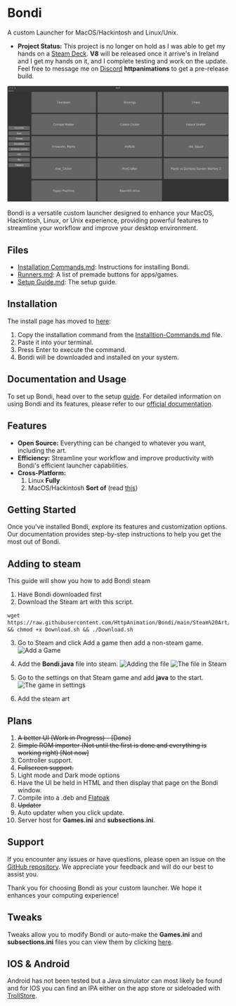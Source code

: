 # Bondi 
A custom Launcher for MacOS/Hackintosh and Linux/Unix.

- **Project Status:** This project is no longer on hold as I was able to get my hands on a [Steam Deck](https://store.steampowered.com/steamdeck). **V8** will be released once it arrive's in Ireland and I get my hands on it, and I complete testing and work on the update. Feel free to message me on [Discord](https://discord.com/app) **httpanimations** to get a pre-release build.

![Bondi Screenshot](Photos/Screenshot%20from%202023-10-13%2019-50-41.png)

Bondi is a versatile custom launcher designed to enhance your MacOS, Hackintosh, Linux, or Unix experience, providing powerful features to streamline your workflow and improve your desktop environment.

## Files
- [Installation Commands.md](Installtion-Commands.md): Instructions for installing Bondi.
- [Runners.md](Runners.md): A list of premade buttons for apps/games.
- [Setup Guide.md](Setup-Guide.md): The setup guide.

## Installation

The install page has moved to [here](Installation-Commands.md):

1. Copy the installation command from the [Installtion-Commands.md](Installation-Commands.md) file.
2. Paste it into your terminal.
3. Press Enter to execute the command.
4. Bondi will be downloaded and installed on your system.

## Documentation and Usage

To set up Bondi, head over to the setup [guide](Setup-Guide.md). For detailed information on using Bondi and its features, please refer to our [official documentation](https://httpanimation.github.io/Bondi/).

## Features

- **Open Source:** Everything can be changed to whatever you want, including the art.
- **Efficiency:** Streamline your workflow and improve productivity with Bondi's efficient launcher capabilities.
- **Cross-Platform:**
  1) Linux **Fully**
  2) MacOS/Hackintosh **Sort of** (read [this](More/MacOS-Hackintosh-More.md))

## Getting Started

Once you've installed Bondi, explore its features and customization options. Our documentation provides step-by-step instructions to help you get the most out of Bondi.

## Adding to steam
This guide will show you how to add Bondi steam
1) Have Bondi downloaded first 
2) Download the Steam art with this script.
  ```
  wget https://raw.githubusercontent.com/HttpAnimation/Bondi/main/Steam%20Art/Download.sh && chmod +x Download.sh && ./Download.sh
  ```
3) Go to Steam and click Add a game then add a non-steam game.
![Add a Game](Photos/Screenshot_20231208_121822.png)
4) Add the **Bondi.java** file into steam.
![Adding the file](Photos/Screenshot_20231208_122025.png)
![The file in Steam](Photos/Screenshot_20231208_122110.png)
5) Go to the settings on that Steam game and add **java** to the start.
![The game in settings](Photos/Screenshot_20231208_122425.png)

6) Add the steam art
## Plans

1. ~~A better UI (Work in Progress) - [Done]~~
2. ~~Simple ROM importer (Not until the first is done and everything is working right) [Not now]~~
3. Controller support.
4. ~~Fullscreen support.~~
5. Light mode and Dark mode options
6. Have the UI be held in HTML and then display that page on the Bondi window.
7. Compile into a .deb and [Flatpak](https://flatpak.org/)
8. ~~Updater~~
9. Auto updater when you click update.
10. Server host for **Games.ini** and **subsections.ini**.

## Support

If you encounter any issues or have questions, please open an issue on the [GitHub repository](https://github.com/HttpAnimation/Bondi/issues). We appreciate your feedback and will do our best to assist you.

Thank you for choosing Bondi as your custom launcher. We hope it enhances your computing experience!

## Tweaks
Tweaks allow you to modify Bondi or auto-make the **Games.ini** and **subsections.ini** files you can view them by clicking [here](/Tweaks/README.md). 

## IOS & Android

Android has not been tested but a Java simulator can most likely be found and for IOS you can find an IPA either on the app store or sideloaded with [TrollStore](https://github.com/opa334/TrollStore).
